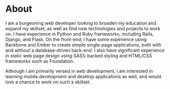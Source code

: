 # About

I am a burgeoning web developer looking to broaden my education and expand my skillset, as well as find new technologies and projects to work on. I have experience in Python and Ruby frameworks, including Rails, Django, and Flask. On the front-end, I have some experience using Backbone and Ember to create simple single-page applications, both with and without a database-driven back-end. I also have significant experience in static web page design using SASS-backed styling and HTML/CSS frameworks such as Foundation.

Although I am primarily versed in web development, I am interested in learning mobile development and desktop applications as well, and would love a chance to work on such a skillset.